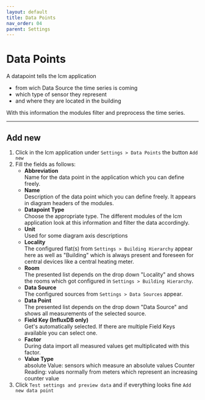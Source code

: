 ```yaml
---
layout: default
title: Data Points
nav_order: 04
parent: Settings
---
```


# Data Points
A datapoint tells the lcm application
- from wich Data Source the time series is coming
- which type of sensor they represent
- and where they are located in the building

With this information the modules filter and preprocess the time series.

<hr>

## Add new
1. Click in the lcm application under `Settings > Data Points` the button `Add new`
1. Fill the fields as follows:
   - **Abbreviation**<br>
     Name for the data point in the application which you can define freely.
   - **Name**<br>
     Description of the data point which you can define freely.
     It appears in diagram headers of the modules.
   - **Datapoint Type**<br>
     Choose the appropriate type.
     The different modules of the lcm application look at this information and filter the data accordingly.
   - **Unit**<br>
     Used for some diagram axis descriptions
   - **Locality**<br>
     The configured flat(s) from `Settings > Building Hierarchy` appear here as well as "Building" which is always present and foreseen for central devices like a central heating meter.
   - **Room**<br>
     The presented list depends on the drop down "Locality" and shows the rooms which got configured in `Settings > Building Hierarchy`.
   - **Data Source**<br>
     The configured sources from `Settings > Data Sources` appear.
   - **Data Point**<br>
     The presented list depends on the drop down "Data Source" and shows all measurements of the selected source.
   - **Field Key (InfluxDB only)**<br>
     Get's automatically selected. If there are multiple Field Keys available you can select one.
   - **Factor**<br>
     During data import all measured values get multiplicated with this factor.
   - **Value Type**<br>
     absolute Value: sensors which measure an absolute values
	 Counter Reading: values normally from meters which represent an increasing counter value
1. Click `Test settings and preview data` and if everything looks fine `Add new data point`